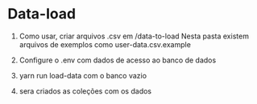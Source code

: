 # Data-load

1. Como usar, criar arquivos .csv em /data-to-load
Nesta pasta existem arquivos de exemplos como user-data.csv.example

3. Configure o .env com dados de acesso ao banco de dados

2. yarn run load-data com o banco vazio

3. sera criados as coleções com os dados
